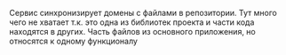 Сервис синхронизирует домены с файлами в репозитории. Тут много чего не хватает т.к. это одна из библиотек проекта и части кода находятся в других. Часть файлов из основного приложения, но относятся к одному функционалу
